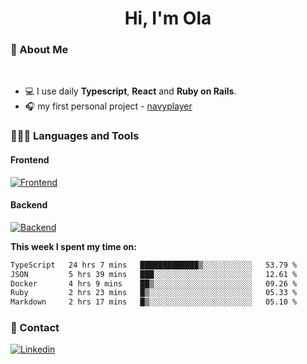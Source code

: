 <h1 align="center">Hi, I'm Ola</h1>

### 💅 About Me

<br/>

- 💻 I use daily **Typescript**, **React** and **Ruby on Rails**.
- 🎧 my first personal project - [navyplayer](https://navyplayer.netlify.app/)

### 👩🏻‍💻 Languages and Tools

#### Frontend

[![Frontend](https://skillicons.dev/icons?i=react,nextjs,ts,js,html,css,scss,tailwind)](https://skillicons.dev)

#### Backend
[![Backend](https://skillicons.dev/icons?i=nodejs,express,nestjs,rails,graphql)](https://skillicons.dev)

**This week I spent my time on:**

<!--START_SECTION:waka-->

```txt
TypeScript   24 hrs 7 mins   █████████████▒░░░░░░░░░░░   53.79 %
JSON         5 hrs 39 mins   ███░░░░░░░░░░░░░░░░░░░░░░   12.61 %
Docker       4 hrs 9 mins    ██▒░░░░░░░░░░░░░░░░░░░░░░   09.26 %
Ruby         2 hrs 23 mins   █▒░░░░░░░░░░░░░░░░░░░░░░░   05.33 %
Markdown     2 hrs 17 mins   █▒░░░░░░░░░░░░░░░░░░░░░░░   05.10 %
```

<!--END_SECTION:waka-->

### 📨 Contact
  
[![Linkedin](https://skillicons.dev/icons?i=linkedin)](https://linkedin.com/in/aleksandra-kamińska)
